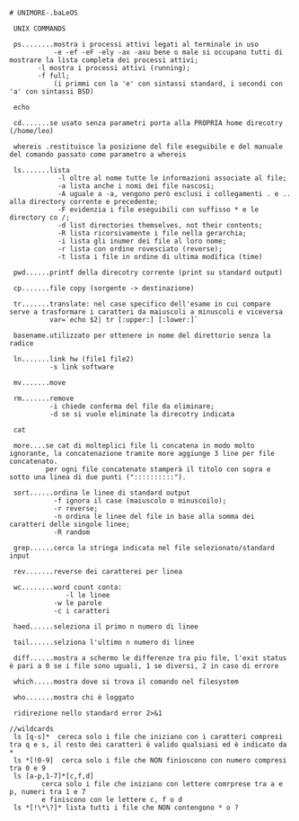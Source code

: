 	# UNIMORE-.baLeOS

	 UNIX COMMANDS
 
	 ps........mostra i processi attivi legati al terminale in uso
	           -e -ef -eF -ely -ax -axu bene o male si occupano tutti di mostrare la lista completa dei processi attivi;
		   -l mostra i processi attivi (running);
		   -f full;
	           (i primmi con la 'e' con sintassi standard, i secondi con 'a' con sintassi BSD)
	 
	 echo
	 
	 cd.......se usato senza parametri porta alla PROPRIA home direcotry (/home/leo)
	 
	 whereis .restituisce la posizione del file eseguibile e del manuale del comando passato come parametro a whereis 
	 
	 ls.......lista
 		        -l oltre al nome tutte le informazioni associate al file;
 		        -a lista anche i nomi dei file nascosi;
 		       	-A uguale a -a, vengono però esclusi i collegamenti . e .. alla directory corrente e precedente;
 		     	-F evidenzia i file eseguibili con suffisso * e le directory co /;
 		     	-d list directories themselves, not their contents;
 		     	-R lista ricorsivamente i file nella gerarchia;
 		     	-i lista gli inumer dei file al loro nome;
 		     	-r lista con ordine rovesciato (reverse);
 		     	-t lista i file in ordine di ultima modifica (time)	
	
	 pwd......printf della direcotry corrente (print su standard output)
	 
	 cp.......file copy (sorgente -> destinazione)
	
	 tr.......translate: nel case specifico dell'esame in cui compare serve a trasformare i caratteri da maiuscoli a minuscoli e viceversa 
	          var=`echo $2| tr [:upper:] [:lower:]`
	
	 basename.utilizzato per ottenere in nome del direttorio senza la radice
	
	 ln.......link hw (file1 file2)
	          -s link software
	
	 mv.......move
	
	 rm.......remove
	          -i chiede conferma del file da eliminare;
	          -d se si vuole eliminate la direcotry indicata
	
	 cat
	
	 more....se cat di molteplici file li concatena in modo molto ignorante, la concatenazione tramite more aggiunge 3 line per file concatenato.
	         per ogni file concatenato stamperà il titolo con sopra e sotto una linea di due punti ("::::::::::").
		 
	 sort......ordina le linee di standard output
	           -f ignora il case (maiuscolo o minuscoilo);
	           -r reverse;
	           -n ordina le linee del file in base alla somma dei caratteri delle singole linee;
	           -R random
	
	 grep......cerca la stringa indicata nel file selezionato/standard input
	
	 rev.......reverse dei caratterei per linea
	
	 wc........word count conta:
		          -l le linee
	           -w le parole
	           -c i caratteri
	
	 haed......seleziona il primo n numero di linee
	
	 tail......selziona l'ultimo n numero di linee
	
	 diff......mostra a schermo le differenze tra piu file, l'exit status è pari a 0 se i file sono uguali, 1 se diversi, 2 in caso di errore
	 
	 which.....mostra dove si trova il comando nel filesystem
	 
	 who.......mostra chi è loggato
	
	 ridirezione nello standard error 2>&1
	
	//wildcards
	 ls [q-s]*	cereca solo i file che iniziano con i caratteri compresi tra q e s, il resto dei caratteri è valido qualsiasi ed è indicato da *
	 ls *[!0-9]  cerca solo i file che NON finioscono con numero compresi tra 0 e 9
	 ls [a-p,1-7]*[c,f,d]
	 		cerca solo i file che iniziano con lettere comrprese tra a e p, numeri tra 1 e 7
	 		e finiscono con le lettere c, f o d
	 ls *[!\*\?]* lista tutti i file che NON contengono * o ?
	
